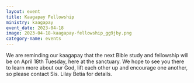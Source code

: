 ```yaml
---
layout: event
title: Kaagapay Fellowship
ministry: kaagapay
event_date: 2023-04-18
image: 2023-04-18-kaagapay-fellowship_gg9jby.png
category-name: events
---
```


We are reminding our kaagapay that the next Bible study and fellowship will be on April 18th Tuesday, here at the sanctuary. We hope to see you there to learn more about our God, lift each other up and encourage one another, so please contact Sis. Lilay Betia for details. 